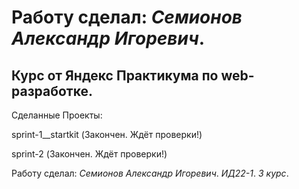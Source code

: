 # Работу сделал: *Семионов Александр Игоревич*.
## Курс от Яндекс Практикума по web-разработке.

Сделанные Проекты:

sprint-1__startkit (Закончен. Ждёт проверки!)

sprint-2 (Закончен. Ждёт проверки!)

Работу сделал: *Семионов Александр Игоревич*. *ИД22-1*. *3 курс*.
